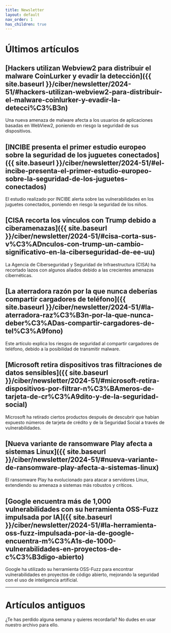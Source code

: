 ```yaml
---
title: Newsletter
layout: default
nav_order: 1
has_children: true
---
```


# Últimos artículos

## [Hackers utilizan Webview2 para distribuir el malware CoinLurker y evadir la detección]({{ site.baseurl }}/ciber/newsletter/2024-51/#hackers-utilizan-webview2-para-distribuir-el-malware-coinlurker-y-evadir-la-detecci%C3%B3n)

Una nueva amenaza de malware afecta a los usuarios de aplicaciones basadas en WebView2, poniendo en riesgo la seguridad de sus dispositivos.

## [INCIBE presenta el primer estudio europeo sobre la seguridad de los juguetes conectados]({{ site.baseurl }}/ciber/newsletter/2024-51/#el-incibe-presenta-el-primer-estudio-europeo-sobre-la-seguridad-de-los-juguetes-conectados)

El estudio realizado por INCIBE alerta sobre las vulnerabilidades en los juguetes conectados, poniendo en riesgo la seguridad de los niños.

## [CISA recorta los vínculos con Trump debido a ciberamenazas]({{ site.baseurl }}/ciber/newsletter/2024-51/#cisa-corta-sus-v%C3%ADnculos-con-trump-un-cambio-significativo-en-la-ciberseguridad-de-ee-uu)

La Agencia de Ciberseguridad y Seguridad de Infraestructura (CISA) ha recortado lazos con algunos aliados debido a las crecientes amenazas cibernéticas.

## [La aterradora razón por la que nunca deberías compartir cargadores de teléfono]({{ site.baseurl }}/ciber/newsletter/2024-51/#la-aterradora-raz%C3%B3n-por-la-que-nunca-deber%C3%ADas-compartir-cargadores-de-tel%C3%A9fono)

Este artículo explica los riesgos de seguridad al compartir cargadores de teléfono, debido a la posibilidad de transmitir malware.

## [Microsoft retira dispositivos tras filtraciones de datos sensibles]({{ site.baseurl }}/ciber/newsletter/2024-51/#microsoft-retira-dispositivos-por-filtrar-n%C3%BAmeros-de-tarjeta-de-cr%C3%A9dito-y-de-la-seguridad-social)

Microsoft ha retirado ciertos productos después de descubrir que habían expuesto números de tarjeta de crédito y de la Seguridad Social a través de vulnerabilidades.

## [Nueva variante de ransomware Play afecta a sistemas Linux]({{ site.baseurl }}/ciber/newsletter/2024-51/#nueva-variante-de-ransomware-play-afecta-a-sistemas-linux)

El ransomware Play ha evolucionado para atacar a servidores Linux, extendiendo su amenaza a sistemas más robustos y críticos.

## [Google encuentra más de 1,000 vulnerabilidades con su herramienta OSS-Fuzz impulsada por IA]({{ site.baseurl }}/ciber/newsletter/2024-51/#la-herramienta-oss-fuzz-impulsada-por-ia-de-google-encuentra-m%C3%A1s-de-1000-vulnerabilidades-en-proyectos-de-c%C3%B3digo-abierto)

Google ha utilizado su herramienta OSS-Fuzz para encontrar vulnerabilidades en proyectos de código abierto, mejorando la seguridad con el uso de inteligencia artificial.

---

# Artículos antiguos

¿Te has perdido alguna semana y quieres recordarla? No dudes en usar nuestro archivo para ello.
